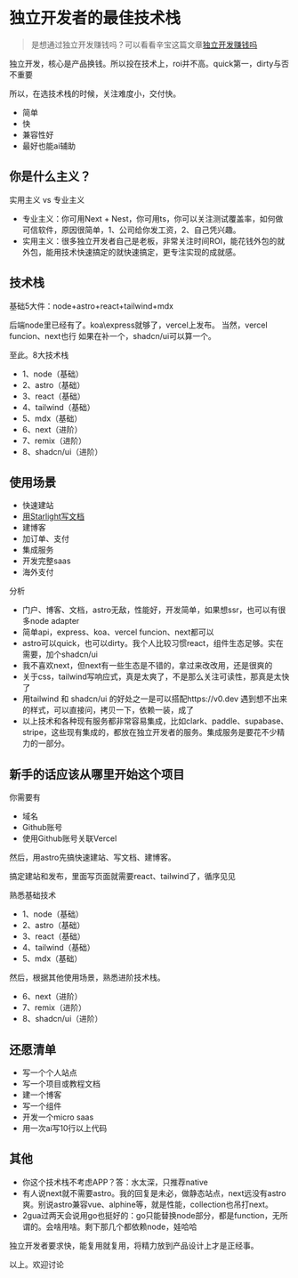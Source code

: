# 独立开发者的最佳技术栈

> 是想通过独立开发赚钱吗？可以看看辛宝这篇文章[独立开发赚钱吗](./docs/独立开发赚钱吗.md)

独立开发，核心是产品换钱。所以投在技术上，roi并不高。quick第一，dirty与否不重要

所以，在选技术栈的时候，关注难度小，交付快。

- 简单
- 快
- 兼容性好
- 最好也能ai辅助

## 你是什么主义？

实用主义 vs 专业主义

- 专业主义：你可用Next + Nest，你可用ts，你可以关注测试覆盖率，如何做可信软件，原因很简单，1、公司给你发工资，2、自己凭兴趣。
- 实用主义：很多独立开发者自己是老板，非常关注时间ROI，能花钱外包的就外包，能用技术快速搞定的就快速搞定，更专注实现的成就感。

## 技术栈

基础5大件：node+astro+react+tailwind+mdx

后端node里已经有了。koa\express就够了，vercel上发布。
当然，vercel funcion、next也行
如果在补一个，shadcn/ui可以算一个。

至此。8大技术栈

- 1、node（基础）
- 2、astro（基础）
- 3、react（基础）
- 4、tailwind（基础）
- 5、mdx（基础）
- 6、next（进阶）
- 7、remix（进阶）
- 8、shadcn/ui（进阶）

## 使用场景

- 快速建站
- [用Starlight写文档](https://indie.npmstudy.com/scenes/docs/)
- 建博客
- 加订单、支付
- 集成服务
- 开发完整saas
- 海外支付

分析

- 门户、博客、文档，astro无敌，性能好，开发简单，如果想ssr，也可以有很多node adapter
- 简单api，express、koa、vercel funcion、next都可以
- astro可以quick，也可以dirty。我个人比较习惯react，组件生态足够。实在需要，加个shadcn/ui
- 我不喜欢next，但next有一些生态是不错的，拿过来改改用，还是很爽的
- 关于css，tailwind写响应式，真是太爽了，不是那么关注可读性，那真是太快了
- 用tailwind 和 shadcn/ui 的好处之一是可以搭配https://v0.dev 遇到想不出来的样式，可以直接问，拷贝一下，依赖一装，成了
- 以上技术和各种现有服务都非常容易集成，比如clark、paddle、supabase、stripe，这些现有集成的，都放在独立开发者的服务。集成服务是要花不少精力的一部分。

## 新手的话应该从哪里开始这个项目

你需要有

- 域名
- Github账号
- 使用Github账号关联Vercel

然后，用astro先搞快速建站、写文档、建博客。

搞定建站和发布，里面写页面就需要react、tailwind了，循序见见

熟悉基础技术

- 1、node（基础）
- 2、astro（基础）
- 3、react（基础）
- 4、tailwind（基础）
- 5、mdx（基础）

然后，根据其他使用场景，熟悉进阶技术栈。

- 6、next（进阶）
- 7、remix（进阶）
- 8、shadcn/ui（进阶）

## 还愿清单

- 写一个个人站点
- 写一个项目或教程文档
- 建一个博客
- 写一个组件
- 开发一个micro saas
- 用一次ai写10行以上代码

## 其他

- 你这个技术栈不考虑APP？答：水太深，只推荐native
- 有人说next就不需要astro。我的回复是未必，做静态站点，next远没有astro爽。别说astro兼容vue、alphine等，就是性能，collection也吊打next。
- 2gua过两天会说用go也挺好的：go只能替换node部分，都是function，无所谓的。会啥用啥。剩下那几个都依赖node，娃哈哈

独立开发者要求快，能复用就复用，将精力放到产品设计上才是正经事。

以上。欢迎讨论
